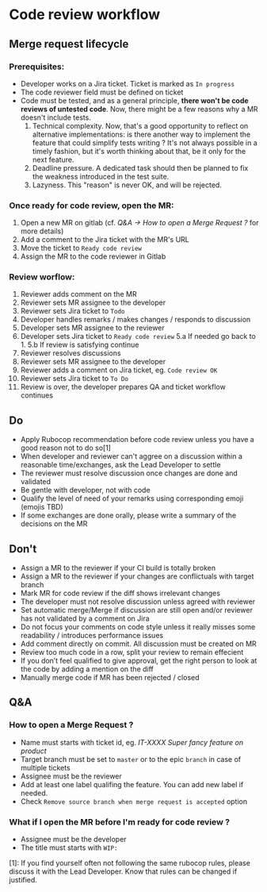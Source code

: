 # Code review workflow

## Merge request lifecycle
### Prerequisites:
- Developer works on a Jira ticket. Ticket is marked as `In progress`
- The code reviewer field must be defined on ticket
- Code must be tested, and as a general principle, **there won't be code reviews of untested code**.
   Now, there might be a few reasons why a MR doesn't include tests.
   1. Technical complexity. Now, that's a good opportunity to reflect on alternative implementations:
      is there another way to implement the feature that could simplify tests writing ? It's not always
      possible in a timely fashion, but it's worth thinking about that, be it only for the next feature.
   2. Deadline pressure. A dedicated task should then be planned to fix the weakness introduced in the test suite.
   3. Lazyness. This "reason" is never OK, and will be rejected.

### Once ready for code review, open the MR:
1. Open a new MR on gitlab (cf. _Q&A -> How to open a Merge Request ?_ for more details)
2. Add a comment to the Jira ticket with the MR's URL
3. Move the ticket to `Ready code review`
4. Assign the MR to the code reviewer in Gitlab

### Review worflow:
1. Reviewer adds comment on the MR
2. Reviewer sets MR assignee to the developer
3. Reviewer sets Jira ticket to `Todo`
4. Developer handles remarks / makes changes / responds to discussion
5. Developer sets MR assignee to the reviewer
5. Developer sets Jira ticket to `Ready code review`
5.a If needed go back to 1.
5.b If review is satisfying continue
6. Reviewer resolves discussions
6. Reviewer sets MR assignee to the developer
7. Reviewer adds a comment on Jira ticket, eg. `Code review OK`
7. Reviewer sets Jira ticket to `To Do`
8. Review is over, the developer prepares QA and ticket workflow continues

## Do
- Apply Rubocop recommendation before code review unless you have a good reason not to do so[1]
- When developer and reviewer can't aggree on a discussion within a reasonable time/exchanges, ask the Lead Developer to settle
- The reviewer must resolve discussion once changes are done and validated
- Be gentle with developer, not with code
- Qualify the level of need of your remarks using corresponding emoji (emojis TBD)
- If some exchanges are done orally, please write a summary of the decisions on the MR

## Don't
- Assign a MR to the reviewer if your CI build is totally broken
- Assign a MR to the reviewer if your changes are conflictuals with target branch
- Mark MR for code review if the diff shows irrelevant changes
- The developer must not resolve discussion unless agreed with reviewer
- Set automatic merge/Merge if discussion are still open and/or reviewer has not validated by a comment on Jira
- Do not focus your comments on code style unless it really misses some readability / introduces performance issues
- Add comment directly on commit. All discussion must be created on MR
- Review too much code in a row, split your review to remain effecient
- If you don’t feel qualified to give approval, get the right person to look at the code by adding a mention on the diff
- Manually merge code if MR has been rejected / closed

## Q&A

### How to open a Merge Request ?
- Name must starts with ticket id, eg. _IT-XXXX Super fancy feature on product_
- Target branch must be set to `master` or to the epic `branch` in case of multiple tickets
- Assignee must be the reviewer
- Add at least one label qualifing the feature. You can add new label if needed.
- Check `Remove source branch when merge request is accepted` option

### What if I open the MR before I'm ready for code review ?
- Assignee must be the developer
- The title must starts with `WIP:`


[1]: If you find yourself often not following the same rubocop rules, please discuss it with the Lead Developer. Know that rules can be changed if justified.
